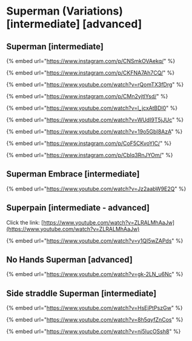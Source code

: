 # Superman (Variations) \[intermediate] \[advanced]

## Superman \[intermediate]

{% embed url="https://www.instagram.com/p/CNSmkOVAekq/" %}

{% embed url="https://www.instagram.com/p/CKFNA7Ah7CQ/" %}

{% embed url="https://www.youtube.com/watch?v=rQomTX3fDrg" %}

{% embed url="https://www.instagram.com/p/CMn2yjtlYsd/" %}

{% embed url="https://www.youtube.com/watch?v=l_jcxAtBDl0" %}

{% embed url="https://www.youtube.com/watch?v=WUdI9T5jJUc" %}

{% embed url="https://www.youtube.com/watch?v=19o5GbI8AzA" %}

{% embed url="https://www.instagram.com/p/CoF5CKvoYIC/" %}

{% embed url="https://www.instagram.com/p/Cblq3RnJYOm/" %}

## Superman Embrace \[intermediate]

{% embed url="https://www.youtube.com/watch?v=Jz2aabW9E2Q" %}

## Superpain \[intermediate - advanced]

Click the link: [https://www.youtube.com/watch?v=ZLRALMhAaJw](https://www.youtube.com/watch?v=ZLRALMhAaJw)

{% embed url="https://www.youtube.com/watch?v=y1QI5wZAPds" %}

## No Hands Superman \[advanced]

{% embed url="https://www.youtube.com/watch?v=gk-2LN_u6Nc" %}

## Side straddle Superman \[intermediate]

{% embed url="https://www.youtube.com/watch?v=HsEjPtPszGw" %}

{% embed url="https://www.youtube.com/watch?v=8h5qyfZnCos" %}

{% embed url="https://www.youtube.com/watch?v=ni5lucOSsh8" %}
